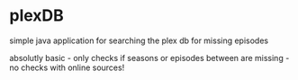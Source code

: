 # plexDB

simple java application for searching the plex db for missing episodes

absolutly basic - only checks if seasons or episodes between are missing - no checks with online sources!
